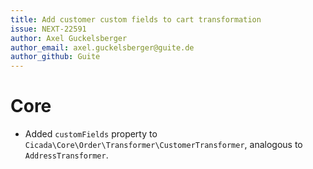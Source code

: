 ```yaml
---
title: Add customer custom fields to cart transformation
issue: NEXT-22591
author: Axel Guckelsberger
author_email: axel.guckelsberger@guite.de
author_github: Guite
---
```

# Core
* Added `customFields` property to `Cicada\Core\Order\Transformer\CustomerTransformer`, analogous to `AddressTransformer`.

